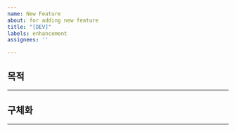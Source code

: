 ```yaml
---
name: New Feature
about: for adding new feature
title: "[DEV]"
labels: enhancement
assignees: ''

---
```


## 목적
---

## 구체화
---
